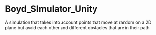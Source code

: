 # Boyd_SImulator_Unity
  A simulation that takes into account points that move at random on a 2D plane but avoid each other and different obstacles  that are in their path
